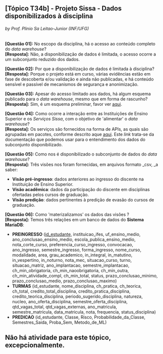 ## [Tópico T34b] - Projeto Sissa - Dados disponibilizados à disciplina
###### *by Prof. Plinio Sa Leitao-Junior (INF/UFG)*

**[Questão 01]:** No escopo da disciplina, há o acesso ao conteúdo completo do _data warehouse_?<br>
**[Resposta]:** Não, a disponibilização de dados é limitada, o acesso ocorre a um subconjunto reduzido dos dados.

**[Questão 02]:** Por que a disponibilização de dados é limitada à disciplina?<br>
**[Resposta]:** Porque o projeto está em curso, várias evidências estão em fase de descoberta e/ou validação e ainda não publicadas, e há conteúdo sensível e passível de mecanismos de segurança e anonimização.

**[Questão 03]:** Apesar do acesso limitado aos dados, há algum esquema publicado para o _data warehouse_, mesmo que em forma de rascunho?<br>
**[Resposta]:** Sim, é um esquema preliminar, favor ver [aqui](https://static.sissa.ufg.br/up_images/modelo.png).

**[Questão 04]:** Como ocorre a interação entre as Instituições de Ensino Superior e os _Serviços Sissa_, com o objetivo de 'alimentar' o _data warehouse_?<br>
**[Resposta]:** Os serviços são fornecidos na forma de APIs, as quais são agrupadas em pacotes, conforme descrito aque [aqui](https://api.sissa.ufg.br/). Este _link_ trata-se da documentação que podemos usar para o entendimento dos dados do subconjunto disponibilizado.

**[Questão 05]:** Como nos é disponibilizado o subconjunto de dados do _data warehouse_?<br>
**[Resposta]:** Três visões nos foram fornecidas, em arquivos formato _csv, _a saber:
- **Visão pré-ingresso**: dados anteriores ao ingresso do discente na Instituição de Ensino Superior.
- **Visão acadêmica**: dados da participação do discente em disciplinas ofertadas pelos cursos de graduação.
- **Visão predição**: dados pertinentes à predição de evasão do cursos de graduação.

**[Questão 06]:** Como 'materizalizamos' os dados das visões  ?<br>
**[Resposta]:** Temos três relações em um banco de dados do **Sistema MariaDB**:
- **PREINGRESSO** (<ins>id_estudante</ins>, instituicao_ifes, uf_ensino_medio, ano_conclusao_ensino_medio, escola_publica_ensino_medio, nota_corte_curso, preferencia_curso_ingresso, convocacao, ano_ingresso, semestre_ingresso, forma_ingresso, nome_curso, modalidade, area, grau_academico, in_integral, in_matutino, in_vespertino, in_noturno, nota_mec, situacao_curso, turno, situacao_matriz, ano_implantacao, semestre_implantacao, ch_min_obrigatoria, ch_min_naoobrigatoria, ch_min_outra, ch_min_atividade_compl, ch_min_total, status, prazo_conclusao_minimo, prazo_conclusao_medio, prazo_conclusao_maximo)
- **TURMAS** (id_estudante, nome_disciplina, ch_pratica, ch_teorica, ch_total, credito_total_disciplina, credito_pratica_disciplina, credito_teorica_disciplina, periodo_sugerido_disciplina, natureza, nucleo, ano_oferta_disciplina, semestre_oferta_disciplina, qtd_vagas_total, qtd_vagas_externas, ano_matricula, semestre_matricula, data_matricula, nota, frequencia, status_disciplina)
- **PREDICAO** (id_estudante, Classe, Risco, Probabilidade_da_Classe, Semestres_Saida, Proba_Sem, Metodo_de_ML)


## Não há atividade para este tópico, excepcionalmente.

